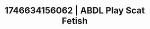 ---
categories:
- Lustful narration
- AI-generated
- Candlelit scenes
- Sensual choreography
- Erotic dreamscape
- Lip gloss fantasy
- ASMR
- Cosplay
image: /assets/images/1746634156062.jpg
layout: post
seo:
  description: Featured content with artistic ABDL Play, Scat Fetish. HD images available.
  keywords: ABDL Play, Scat Fetish
  og_image: /assets/images/1746634156062.jpg
  schema_type: VisualArtwork
tags:
- '#1746634156062'
- Scat Fetish
- ABDL Play
title: 1746634156062 | ABDL Play Scat Fetish
---